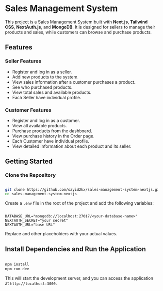 # Sales Management System

This project is a Sales Management System built with **Next.js**, **Tailwind CSS**, **NextAuth.js**, and **MongoDB**. It is designed for sellers to manage their products and sales, while customers can browse and purchase products.

## Features

### Seller Features

- Register and log in as a seller.
- Add new products to the system.
- View sales information after a customer purchases a product.
- See who purchased products.
- View total sales and available products.
- Each Seller have individual profile.

### Customer Features

- Register and log in as a customer.
- View all available products.
- Purchase products from the dashboard.
- View purchase history in the Order page.
- Each Customer have individual profile.
- View detailed information about each product and its seller.

## Getting Started

### Clone the Repository

```bash

git clone https://github.com/sayid2kx/sales-management-system-nextjs.git
cd sales-management-system-nextjs

```

Create a `.env` file in the root of the project and add the following variables:

```text

DATABASE_URL="mongodb://localhost:27017/<your-database-name>"
NEXTAUTH_SECRET="your secret"
NEXTAUTH_URL="base URL"

```

Replace <your-database-name> and other placeholders with your actual values.

## Install Dependencies and Run the Application

```bash

npm install
npm run dev

```

This will start the development server, and you can access the application at `http://localhost:3000`.
